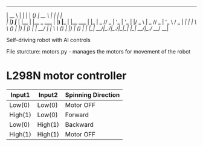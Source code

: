 
  _____       _     _     _        _____       _           _   
 |  __ \     | |   | |   (_)      |  __ \     | |         | |  
 | |__) |___ | |__ | |__  _  ___  | |__) |___ | |__   ___ | |_ 
 |  _  // _ \| '_ \| '_ \| |/ _ \ |  _  // _ \| '_ \ / _ \| __|
 | | \ \ (_) | |_) | |_) | |  __/ | | \ \ (_) | |_) | (_) | |_ 
 |_|  \_\___/|_.__/|_.__/|_|\___| |_|  \_\___/|_.__/ \___/ \__|
                                                               
                                                               

Self-driving robot with AI controls

File sturcture:
motors.py - manages the motors for movement of the robot

# L298N motor controller

| Input1  | Input2  | Spinning Direction |
| ------- | ------- | ------------------ |
| Low(0)	| Low(0)	| Motor OFF          |
| High(1) |	Low(0)  | Forward            |
| Low(0)  |	High(1) | Backward           |
| High(1) |	High(1) | Motor OFF          |
